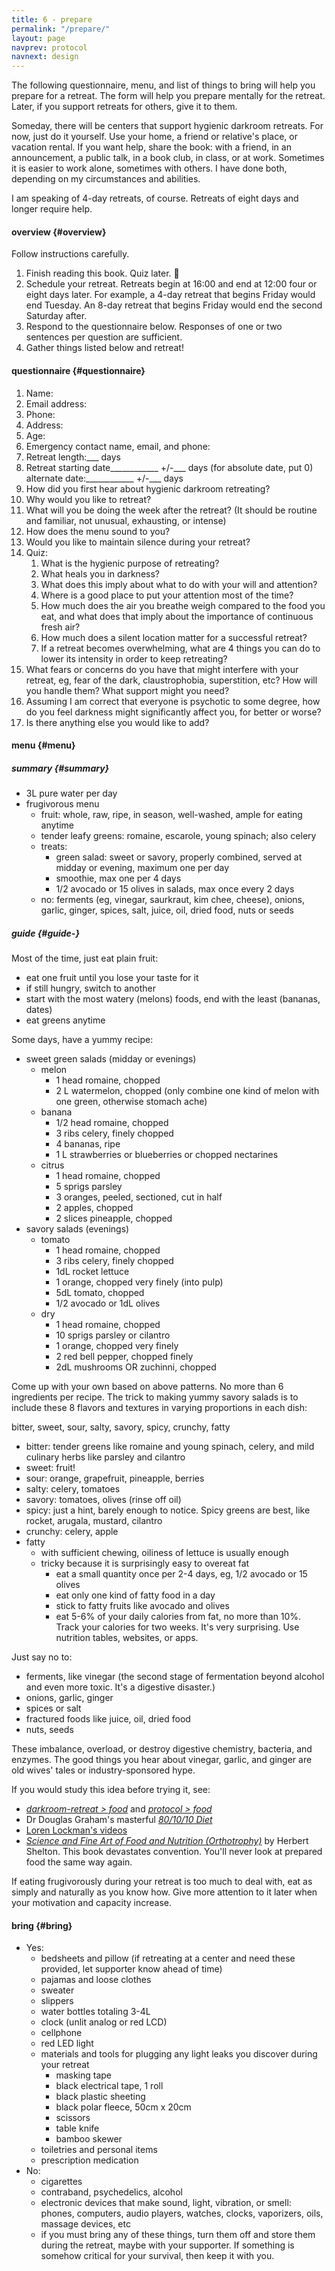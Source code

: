 ```yaml
---
title: 6 - prepare
permalink: "/prepare/"
layout: page
navprev: protocol
navnext: design
---
```


The following questionnaire, menu, and list of things to bring will help you prepare for a retreat. The form will help you prepare mentally for the retreat. Later, if you support retreats for others, give it to them.

Someday, there will be centers that support hygienic darkroom retreats. For now, just do it yourself. Use your home, a friend or relative's place, or vacation rental. If you want help, share the book: with a friend, in an announcement, a public talk, in a book club, in class, or at work. Sometimes it is easier to work alone, sometimes with others. I have done both, depending on my circumstances and abilities.

I am speaking of 4-day retreats, of course. Retreats of eight days and longer require help.

#### overview {#overview}

Follow instructions carefully.

1. Finish reading this book. Quiz later. &#128578;
2. Schedule your retreat. Retreats begin at 16:00 and end at 12:00 four or eight days later. For example, a 4-day retreat that begins Friday would end Tuesday. An 8-day retreat that begins Friday would end the second Saturday after. 
3. Respond to the questionnaire below. Responses of one or two sentences per question are sufficient. 
4. Gather things listed below and retreat!

#### questionnaire {#questionnaire}

1. Name:
2. Email address:
3. Phone:
4. Address:
5. Age:
6. Emergency contact name, email, and phone:
7. Retreat length:\_\_\_ days
8. Retreat starting date\_\_\_\_\_\_\_\_\_\_\_\_ +/-\_\_\_ days (for absolute date, put 0)  
alternate date:\_\_\_\_\_\_\_\_\_\_\_\_ +/-\_\_\_ days
9. How did you first hear about hygienic darkroom retreating?
10. Why would you like to retreat?
11. What will you be doing the week after the retreat? (It should be routine and familiar, not unusual, exhausting, or intense)
12. How does the menu sound to you?
13. Would you like to maintain silence during your retreat?
14. Quiz:
    1. What is the hygienic purpose of retreating?
    2. What heals you in darkness?
    3. What does this imply about what to do with your will and attention?
    4. Where is a good place to put your attention most of the time?
    5. How much does the air you breathe weigh compared to the food you eat, and what does that imply about the importance of continuous fresh air?
    6. How much does a silent location matter for a successful retreat?
    7. If a retreat becomes overwhelming, what are 4 things you can do to lower its intensity in order to keep retreating?
15. What fears or concerns do you have that might interfere with your retreat, eg, fear of the dark, claustrophobia, superstition, etc? How will you handle them? What support might you need?
16. Assuming I am correct that everyone is psychotic to some degree, how do you feel darkness might significantly affect you, for better or worse?
17. Is there anything else you would like to add?

#### menu {#menu}

##### summary {#summary}

- 3L pure water per day
- frugivorous menu
    - fruit: whole, raw, ripe, in season, well-washed, ample for eating anytime
    - tender leafy greens: romaine, escarole, young spinach; also celery
    - treats:
    	- green salad: sweet or savory, properly combined, served at midday or evening, maximum one per day
       	- smoothie, max one per 4 days
    	- 1/2 avocado or 15 olives in salads, max once every 2 days
    - no: ferments (eg, vinegar, saurkraut, kim chee, cheese), onions, garlic, ginger, spices, salt, juice, oil, dried food, nuts or seeds

##### guide  {#guide-}

Most of the time, just eat plain fruit:

- eat one fruit until you lose your taste for it
- if still hungry, switch to another
- start with the most watery (melons) foods, end with the least (bananas, dates)
- eat greens anytime

Some days, have a yummy recipe:

- sweet green salads (midday or evenings)
	- melon
		- 1 head romaine, chopped
		- 2 L watermelon, chopped (only combine one kind of melon with one green, otherwise stomach ache)
	- banana
		- 1/2 head romaine, chopped
		- 3 ribs celery, finely chopped
		- 4 bananas, ripe
		- 1 L strawberries or blueberries or chopped nectarines
	- citrus
		- 1 head romaine, chopped
		- 5 sprigs parsley
		- 3 oranges, peeled, sectioned, cut in half
		- 2 apples, chopped
		- 2 slices pineapple, chopped
- savory salads (evenings)
	- tomato
		- 1 head romaine, chopped
		- 3 ribs celery, finely chopped
		- 1dL rocket lettuce
		- 1 orange, chopped very finely (into pulp)
		- 5dL tomato, chopped
		- 1/2 avocado or 1dL olives
	- dry
		- 1 head romaine, chopped
		- 10 sprigs parsley or cilantro
		- 1 orange, chopped very finely 
		- 2 red bell pepper, chopped finely
		- 2dL mushrooms OR zuchinni, chopped

Come up with your own based on above patterns. No more than 6 ingredients per recipe. The trick to making yummy savory salads is to include these 8 flavors and textures in varying proportions in each dish:

bitter, sweet, sour, salty, savory, spicy, crunchy, fatty

- bitter: tender greens like romaine and young spinach, celery, and mild culinary herbs like parsley and cilantro
- sweet: fruit!
- sour: orange, grapefruit, pineapple, berries
- salty: celery, tomatoes
- savory: tomatoes, olives (rinse off oil)
- spicy: just a hint, barely enough to notice. Spicy greens are best, like rocket, arugala, mustard, cilantro
- crunchy: celery, apple
- fatty
    - with sufficient chewing, oiliness of lettuce is usually enough
    - tricky because it is surprisingly easy to overeat fat
        - eat a small quantity once per 2-4 days, eg, 1/2 avocado or 15 olives
        - eat only one kind of fatty food in a day
        - stick to fatty fruits like avocado and olives
        - eat 5-6% of your daily calories from fat, no more than 10%. Track your calories for two weeks. It's very surprising. Use nutrition tables, websites, or apps.

Just say no to: 

- ferments, like vinegar (the second stage of fermentation beyond alcohol and even more toxic. It's a digestive disaster.)
- onions, garlic, ginger
- spices or salt
- fractured foods like juice, oil, dried food
- nuts, seeds

These imbalance, overload, or destroy digestive chemistry, bacteria, and enzymes. The good things you hear about vinegar, garlic, and ginger are old wives' tales or industry-sponsored hype. 

If you would study this idea before trying it, see:

- [*darkroom-retreat > food*](/darkroom-retreat/#food-darkroom-retreat) and [*protocol > food*](/protocol/#food-protocol)
- Dr Douglas Graham's masterful  [*80/10/10 Diet*](http://foodnsport.com)
- [Loren Lockman's videos](https://www.youtube.com/user/LorenLockman)
- [*Science and Fine Art of Food and Nutrition (Orthotrophy)*](/f/fnhs.pdf) by Herbert Shelton. This book devastates convention. You'll never look at prepared food the same way again.

If eating frugivorously during your retreat is too much to deal with, eat as simply and naturally as you know how. Give more attention to it later when your motivation and capacity increase.

#### bring {#bring}

- Yes:
    - bedsheets and pillow (if retreating at a center and need these provided, let supporter know ahead of time)
    - pajamas and loose clothes
    - sweater
    - slippers
    - water bottles totaling 3-4L
    - clock (unlit analog or red LCD)
    - cellphone
    - red LED light
    - materials and tools for plugging any light leaks you discover during your retreat
        - masking tape
        - black electrical tape, 1 roll
        - black plastic sheeting
        - black polar fleece, 50cm x 20cm
        - scissors
        - table knife 
        - bamboo skewer
    - toiletries and personal items
    - prescription medication
- No: 
    - cigarettes
    - contraband, psychedelics, alcohol
    - electronic devices that make sound, light, vibration, or smell: phones, computers, audio players, watches, clocks, vaporizers, oils, massage devices, etc
    - if you must bring any of these things, turn them off and store them during the retreat, maybe with your supporter. If something is somehow critical for your survival, then keep it with you.

<!-- &emsp;

&emsp;

&emsp;

&emsp;


&emsp;

&emsp;

&emsp;

&emsp;


&emsp;

&emsp;

&emsp;

&emsp;


&emsp;

&emsp;

&emsp;

&emsp;


&emsp;

&emsp;

&emsp;

&emsp;

.
-->




